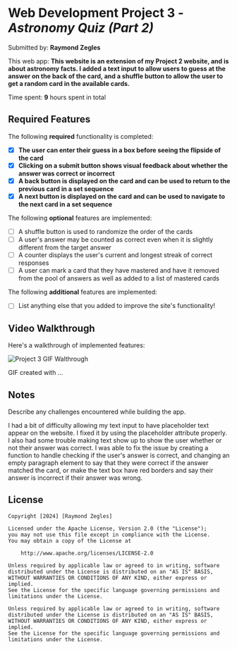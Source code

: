 # Web Development Project 3 - *Astronomy Quiz (Part 2)*

Submitted by: **Raymond Zegles**

This web app: **This website is an extension of my Project 2 website, and is about astronomy facts. I added a text input to allow users to guess at the answer on the back of the card, and a shuffle button to allow the user to get a random card in the available cards.**

Time spent: **9** hours spent in total

## Required Features

The following **required** functionality is completed:

- [X] **The user can enter their guess in a box before seeing the flipside of the card**
- [X] **Clicking on a submit button shows visual feedback about whether the answer was correct or incorrect**
- [X] **A back button is displayed on the card and can be used to return to the previous card in a set sequence**
- [X] **A next button is displayed on the card and can be used to navigate to the next card in a set sequence**

The following **optional** features are implemented:

- [ ] A shuffle button is used to randomize the order of the cards
- [ ] A user's answer may be counted as correct even when it is slightly different from the target answer
- [ ] A counter displays the user's current and longest streak of correct responses
- [ ] A user can mark a card that they have mastered and have it removed from the pool of answers as well as added to a list of mastered cards

The following **additional** features are implemented:

* [ ] List anything else that you added to improve the site's functionality!

## Video Walkthrough

Here's a walkthrough of implemented features:

<img src='https://media.giphy.com/media/v1.Y2lkPTc5MGI3NjExa2pyNTRlazg1MGxyaDZhMmRmbDJkMjVudDFlbHZubTV6aGo2ZzNnaSZlcD12MV9pbnRlcm5hbF9naWZfYnlfaWQmY3Q9Zw/8fpnObdAjMbgAHbSmk/giphy.gif' title='Project 3 GIF Walkthrough' width='' alt='Project 3 GIF Walthrough' />

<!-- Replace this with whatever GIF tool you used! -->
GIF created with ...  
<!-- Recommended tools:
[Kap](https://getkap.co/) for macOS
[ScreenToGif](https://www.screentogif.com/) for Windows
[peek](https://github.com/phw/peek) for Linux. -->

## Notes

Describe any challenges encountered while building the app.

I had a bit of difficulty allowing my text input to have placeholder text appear on the website. I fixed it by using the placeholder attribute properly. I also had some trouble making text show up to show the user whether or not their answer was correct. I was able to fix the issue by creating a function to handle checking if the user's answer is correct, and changing an empty paragraph element to say that they were correct if the answer matched the card, or make the text box have red borders and say their answer is incorrect if their answer was wrong.

## License

    Copyright [2024] [Raymond Zegles]

    Licensed under the Apache License, Version 2.0 (the "License");
    you may not use this file except in compliance with the License.
    You may obtain a copy of the License at

        http://www.apache.org/licenses/LICENSE-2.0

    Unless required by applicable law or agreed to in writing, software
    distributed under the License is distributed on an "AS IS" BASIS,
    WITHOUT WARRANTIES OR CONDITIONS OF ANY KIND, either express or implied.
    See the License for the specific language governing permissions and
    limitations under the License.

    Unless required by applicable law or agreed to in writing, software
    distributed under the License is distributed on an "AS IS" BASIS,
    WITHOUT WARRANTIES OR CONDITIONS OF ANY KIND, either express or implied.
    See the License for the specific language governing permissions and
    limitations under the License.
